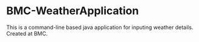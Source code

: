 # BMC-WeatherApplication
This is a command-line based java application for inputing weather details.
Created at BMC.
